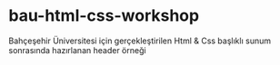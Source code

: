 # bau-html-css-workshop
 Bahçeşehir Üniversitesi için gerçekleştirilen Html & Css başlıklı sunum sonrasında hazırlanan header örneği
